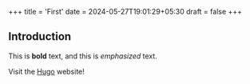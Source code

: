 +++
title = 'First'
date = 2024-05-27T19:01:29+05:30
draft = false
+++

## Introduction

This is **bold** text, and this is *emphasized* text.

Visit the [Hugo](https://gohugo.io) website!